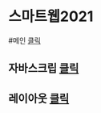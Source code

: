 # 스마트웹2021

#메인 <a href="https://junseungpark.github.io/dothome2021/"> 클릭 </a>

## 자바스크립 <a href="https://junseungpark.github.io/dothome2021/javacsript/javacsript100.html"> 클릭 </a>
## 레이아웃 <a href="https://junseungpark.github.io/dothome2021/layout/layoyt01.html"> 클릭 </a>

